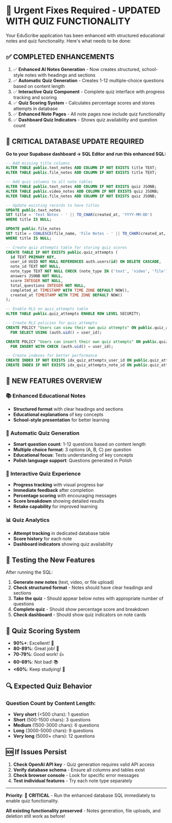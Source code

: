 # 🚨 Urgent Fixes Required - UPDATED WITH QUIZ FUNCTIONALITY

Your EduScribe application has been enhanced with structured educational notes and quiz functionality. Here's what needs to be done:

## ✅ COMPLETED ENHANCEMENTS

1. ✅ **Enhanced AI Notes Generation** - Now creates structured, school-style notes with headings and sections
2. ✅ **Automatic Quiz Generation** - Creates 1-12 multiple-choice questions based on content length
3. ✅ **Interactive Quiz Component** - Complete quiz interface with progress tracking and scoring
4. ✅ **Quiz Scoring System** - Calculates percentage scores and stores attempts in database
5. ✅ **Enhanced Note Pages** - All note pages now include quiz functionality
6. ✅ **Dashboard Quiz Indicators** - Shows quiz availability and question count

## 🔧 CRITICAL DATABASE UPDATE REQUIRED

**Go to your Supabase dashboard → SQL Editor and run this enhanced SQL:**

```sql
-- Add missing title columns
ALTER TABLE public.text_notes ADD COLUMN IF NOT EXISTS title TEXT;
ALTER TABLE public.file_notes ADD COLUMN IF NOT EXISTS title TEXT;

-- Add quiz columns to all note tables
ALTER TABLE public.text_notes ADD COLUMN IF NOT EXISTS quiz JSONB;
ALTER TABLE public.video_notes ADD COLUMN IF NOT EXISTS quiz JSONB;
ALTER TABLE public.file_notes ADD COLUMN IF NOT EXISTS quiz JSONB;

-- Update existing records to have titles
UPDATE public.text_notes 
SET title = 'Text Notes - ' || TO_CHAR(created_at, 'YYYY-MM-DD')
WHERE title IS NULL;

UPDATE public.file_notes 
SET title = COALESCE(file_name, 'File Notes - ' || TO_CHAR(created_at, 'YYYY-MM-DD'))
WHERE title IS NULL;

-- Create quiz attempts table for storing quiz scores
CREATE TABLE IF NOT EXISTS public.quiz_attempts (
  id TEXT PRIMARY KEY,
  user_id UUID NOT NULL REFERENCES auth.users(id) ON DELETE CASCADE,
  note_id TEXT NOT NULL,
  note_type TEXT NOT NULL CHECK (note_type IN ('text', 'video', 'file')),
  answers JSONB NOT NULL,
  score INTEGER NOT NULL,
  total_questions INTEGER NOT NULL,
  completed_at TIMESTAMP WITH TIME ZONE DEFAULT NOW(),
  created_at TIMESTAMP WITH TIME ZONE DEFAULT NOW()
);

-- Enable RLS on quiz_attempts table
ALTER TABLE public.quiz_attempts ENABLE ROW LEVEL SECURITY;

-- Create RLS policies for quiz_attempts
CREATE POLICY "Users can view their own quiz attempts" ON public.quiz_attempts
  FOR SELECT USING (auth.uid() = user_id);

CREATE POLICY "Users can insert their own quiz attempts" ON public.quiz_attempts
  FOR INSERT WITH CHECK (auth.uid() = user_id);

-- Create indexes for better performance
CREATE INDEX IF NOT EXISTS idx_quiz_attempts_user_id ON public.quiz_attempts(user_id);
CREATE INDEX IF NOT EXISTS idx_quiz_attempts_note_id ON public.quiz_attempts(note_id);
```

## 🎯 NEW FEATURES OVERVIEW

### 📚 Enhanced Educational Notes
- **Structured format** with clear headings and sections
- **Educational explanations** of key concepts
- **School-style presentation** for better learning

### 📝 Automatic Quiz Generation
- **Smart question count**: 1-12 questions based on content length
- **Multiple choice format**: 3 options (A, B, C) per question
- **Educational focus**: Tests understanding of key concepts
- **Polish language support**: Questions generated in Polish

### 🎯 Interactive Quiz Experience
- **Progress tracking** with visual progress bar
- **Immediate feedback** after completion
- **Percentage scoring** with encouraging messages
- **Score breakdown** showing detailed results
- **Retake capability** for improved learning

### 📊 Quiz Analytics
- **Attempt tracking** in dedicated database table
- **Score history** for each note
- **Dashboard indicators** showing quiz availability

## 🧪 Testing the New Features

After running the SQL:

1. **Generate new notes** (text, video, or file upload)
2. **Check structured format** - Notes should have clear headings and sections
3. **Take the quiz** - Should appear below notes with appropriate number of questions
4. **Complete quiz** - Should show percentage score and breakdown
5. **Check dashboard** - Should show quiz indicators on note cards

## 🎨 Quiz Scoring System

- **90%+**: Excellent! 🎉
- **80-89%**: Great job! 👏  
- **70-79%**: Good work! 👍
- **60-69%**: Not bad! 📚
- **<60%**: Keep studying! 💪

## 🔍 Expected Quiz Behavior

### Question Count by Content Length:
- **Very short** (<500 chars): 1 question
- **Short** (500-1500 chars): 3 questions  
- **Medium** (1500-3000 chars): 6 questions
- **Long** (3000-5000 chars): 9 questions
- **Very long** (5000+ chars): 12 questions

## 🆘 If Issues Persist

1. **Check OpenAI API key** - Quiz generation requires valid API access
2. **Verify database schema** - Ensure all columns and tables exist
3. **Check browser console** - Look for specific error messages
4. **Test individual features** - Try each note type separately

---

**Priority**: 🔴 **CRITICAL** - Run the enhanced database SQL immediately to enable quiz functionality.

**All existing functionality preserved** - Notes generation, file uploads, and deletion still work as before! 